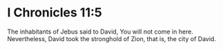 # I Chronicles 11:5

The inhabitants of Jebus said to David, You will not come in here. Nevertheless, David took the stronghold of Zion, that is, the city of David.

